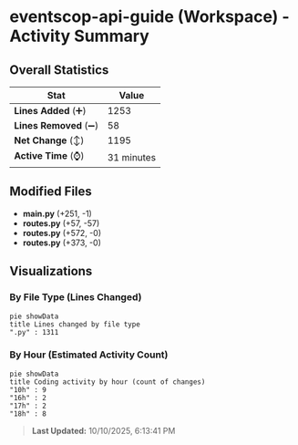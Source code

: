 # eventscop-api-guide (Workspace) - Activity Summary 

## Overall Statistics

| Stat                   | Value                                                             |
| ---------------------- | ----------------------------------------------------------------- |
| **Lines Added** (➕)   | 1253                                          |
| **Lines Removed** (➖) | 58                                        |
| **Net Change** (↕)    | 1195                |
| **Active Time** (⌚)   | 31 minutes |


## Modified Files
- **main.py** (+251, -1)
- **routes.py** (+57, -57)
- **routes.py** (+572, -0)
- **routes.py** (+373, -0)

## Visualizations

### By File Type (Lines Changed)

```mermaid
pie showData
title Lines changed by file type
".py" : 1311
```

### By Hour (Estimated Activity Count)

```mermaid
pie showData
title Coding activity by hour (count of changes)
"10h" : 9
"16h" : 2
"17h" : 2
"18h" : 8
```


> **Last Updated:** 10/10/2025, 6:13:41 PM